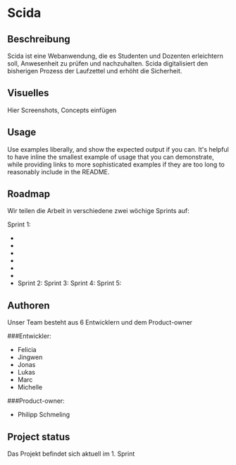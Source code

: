 # Scida

## Beschreibung
Scida ist eine Webanwendung, die es Studenten und Dozenten erleichtern soll, Anwesenheit zu prüfen und nachzuhalten.
Scida digitalisiert den bisherigen Prozess der Laufzettel und erhöht die Sicherheit.

## Visuelles
Hier Screenshots, Concepts einfügen

## Usage
Use examples liberally, and show the expected output if you can. It's helpful to have inline the smallest example of usage that you can demonstrate, while providing links to more sophisticated examples if they are too long to reasonably include in the README.

## Roadmap
Wir teilen die Arbeit in verschiedene zwei wöchige Sprints auf:

Sprint 1:
- [i36]: https://gitlab.com/ciis-capstone-project/winter-2022-2023/team-11/scida/-/issues/36
- [i28]: https://gitlab.com/ciis-capstone-project/winter-2022-2023/team-11/scida/-/issues/28
- [i25]: https://gitlab.com/ciis-capstone-project/winter-2022-2023/team-11/scida/-/issues/25
- [i22]: https://gitlab.com/ciis-capstone-project/winter-2022-2023/team-11/scida/-/issues/22
- [i14]: https://gitlab.com/ciis-capstone-project/winter-2022-2023/team-11/scida/-/issues/14
- [i13]: https://gitlab.com/ciis-capstone-project/winter-2022-2023/team-11/scida/-/issues/13
- [i1]: https://gitlab.com/ciis-capstone-project/winter-2022-2023/team-11/scida/-/issues/1
Sprint 2:
Sprint 3:
Sprint 4:
Sprint 5:


## Authoren
Unser Team besteht aus 6 Entwicklern und dem Product-owner

###Entwickler:
- Felicia
- Jingwen
- Jonas
- Lukas
- Marc
- Michelle

###Product-owner:
- Philipp Schmeling


## Project status
Das Projekt befindet sich aktuell im 1. Sprint

